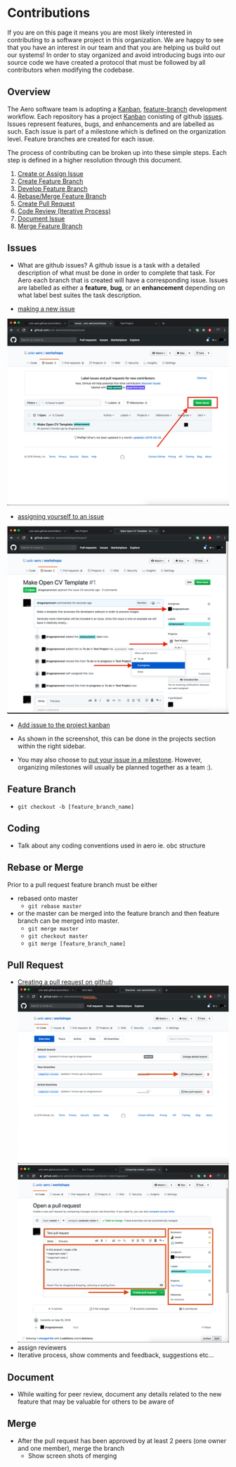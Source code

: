 # Contributions

If you are on this page it means you are most likely interested in contributing to a software project in this organization. We are happy to see that you have an interest in our team and that you are helping us build out our systems! In order to stay organized and avoid introducing bugs into our source code we have created a protocol that must be followed by all contributors when modifying the codebase.

## Overview

The Aero software team is adopting a [Kanban](https://help.github.com/en/articles/about-project-boards#templates-for-project-boards), [feature-branch](https://www.atlassian.com/git/tutorials/comparing-workflows/feature-branch-workflow) development workflow. Each repository has a project [Kanban](https://help.github.com/en/articles/about-project-boards#templates-for-project-boards) conisting of github [issues](https://guides.github.com/features/issues/). Issues represent features, bugs, and enhancements and are labelled as such. Each issue is part of a milestone which is defined on the organization level. Feature branches are created for each issue.

The process of contributing can be broken up into these simple steps. Each step is defined in a higher resolution through this document. 

1. [Create or Assign Issue](#issues)
1. [Create Feature Branch](#feature-branch)
1. [Develop Feature Branch](#coding)
1. [Rebase/Merge Feature Branch](#rebase-or-merge)
1. [Create Pull Request](#pull-request)
1. [Code Review (Iterative Process)](#pull-request)
1. [Document Issue](#document)
1. [Merge Feature Branch](#merge)

## Issues
* What are github issues?
A github issue is a task with a detailed description of what must be done in order to complete that task. For Aero each branch that is created will have a corresponding issue. Issues are labelled as either a **feature**, **bug**, or an **enhancement** depending on what label best suites the task description.

* [making a new issue](https://help.github.com/en/articles/creating-an-issue)

![new-issue](images/new-issue.png)

* [assigning yourself to an issue](https://help.github.com/en/articles/assigning-issues-and-pull-requests-to-other-github-users)

![new-issue](images/assign-issue.png)

* [Add issue to the project kanban](https://help.github.com/en/articles/adding-issues-and-pull-requests-to-a-project-board#adding-issues-and-pull-requests-to-a-project-board-from-the-sidebar)
* As shown in the screenshot, this can be done in the projects section within the right sidebar.

* You may also choose to [put your issue in a milestone](https://help.github.com/en/articles/associating-milestones-with-issues-and-pull-requests). However, organizing milestones will usually be planned together as a team :).

## Feature Branch 
* `git checkout -b [feature_branch_name]`

## Coding
* Talk about any coding conventions used in aero ie. obc structure

## Rebase or Merge
Prior to a pull request feature branch must be either
 * rebased onto master
   * `git rebase master`
 * or the master can be merged into the feature branch and then feature branch can be merged into master.
   * `git merge master`
   * `git checkout master`
   * `git merge [feature_branch_name]`


## Pull Request
* [Creating a pull request on github](https://help.github.com/en/desktop/contributing-to-projects/creating-a-pull-request)
![pull-request](images/new-pull-request.png)
![pull-request](images/pull-request.png)
* assign reviewers
* Iterative process, show comments and feedback, suggestions etc...

## Document
* While waiting for peer review, document any details related to the new feature that may be valuable for others to be aware of


## Merge
* After the pull request has been approved by at least 2 peers (one owner and one member), merge the branch
  * Show screen shots of merging
